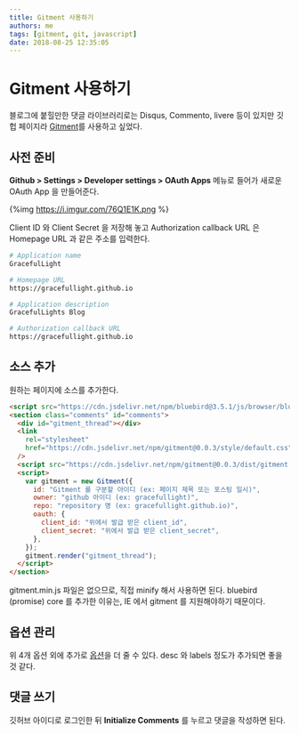 ```yaml
---
title: Gitment 사용하기
authors: me
tags: [gitment, git, javascript]
date: 2018-08-25 12:35:05
---
```


# Gitment 사용하기

블로그에 붙힐만한 댓글 라이브러리로는 Disqus, Commento, livere 등이 있지만
깃헙 페이지라 [Gitment](https://github.com/imsun/gitment)를 사용하고 싶었다.

## 사전 준비

**Github > Settings > Developer settings > OAuth Apps** 메뉴로 들어가 새로운 OAuth App 을 만들어준다.

{%img https://i.imgur.com/76Q1E1K.png %}

Client ID 와 Client Secret 을 저장해 놓고
Authorization callback URL 은 Homepage URL 과 같은 주소를 입력한다.

```bash
# Application name
GracefulLight

# Homepage URL
https://gracefullight.github.io

# Application description
GracefulLights Blog

# Authorization callback URL
https://gracefullight.github.io
```

## 소스 추가

원하는 페이지에 소스를 추가한다.

```html
<script src="https://cdn.jsdelivr.net/npm/bluebird@3.5.1/js/browser/bluebird.core.min.js"></script>
<section class="comments" id="comments">
  <div id="gitment_thread"></div>
  <link
    rel="stylesheet"
    href="https://cdn.jsdelivr.net/npm/gitment@0.0.3/style/default.css"
  />
  <script src="https://cdn.jsdelivr.net/npm/gitment@0.0.3/dist/gitment.browser.js"></script>
  <script>
    var gitment = new Gitment({
      id: "Gitment 를 구분할 아이디 (ex: 페이지 제목 또는 포스팅 일시)",
      owner: "github 아이디 (ex: gracefullight)",
      repo: "repository 명 (ex: gracefullight.github.io)",
      oauth: {
        client_id: "위에서 발급 받은 client_id",
        client_secret: "위에서 발급 받은 client_secret",
      },
    });
    gitment.render("gitment_thread");
  </script>
</section>
```

gitment.min.js 파일은 없으므로, 직접 minify 해서 사용하면 된다.
bluebird (promise) core 를 추가한 이유는, IE 에서 gitment 를 지원해야하기 때문이다.

## 옵션 관리

위 4개 옵션 외에 추가로 [옵션](https://github.com/imsun/gitment#options)을 더 줄 수 있다.
desc 와 labels 정도가 추가되면 좋을 것 같다.

## 댓글 쓰기

깃허브 아이디로 로그인한 뒤 **Initialize Comments** 를 누르고 댓글을 작성하면 된다.
